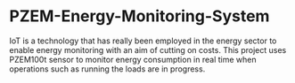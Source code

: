 # PZEM-Energy-Monitoring-System
IoT is a technology that has really been employed in the energy sector to enable energy monitoring with an aim of cutting on costs. This project uses PZEM100t sensor to monitor energy consumption in real time when operations such as running the loads are in progress. 
